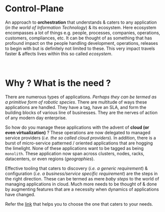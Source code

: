 # Control-Plane

An approach to **orchestration** that understands & caters to any application (*in the world of 
Information Technology*) & its ecosystem. Here ecosystem encompasses a lot of things e.g. people, 
processes, companies, operations, customers, compliances, etc. It can be thought of as something 
that has profound impact on the people handling development, operations, releases to begin with 
but is definitely not limited to these. This very impact travels faster & affects lives within 
this so called *ecosystem*.

<br />

# Why ? What is the need ?

There are numerous types of applications. *Perhaps they can be termed as a primitive form of robotic 
species*. There are multitude of ways these applications are handled. They have a tag, have an SLA,
and form the building blocks of various line of businesses. They are the nerves of action of any modern 
day enterprise. 

So how do you manage these applications with the advent of **cloud (or even virtualization)** ? 
These operations are now delegated to managed service providers (*i.e. the so called cloud providers*). 
In addition, there is a burst of micro-service patterned / oriented applications that are hogging the 
limelight. None of these applications want to be tagged as being `monolith`. These application now 
span across clusters, nodes, racks, datacenters, or even regions (*geographies*). 

Effective tooling that caters to discovery (*i.e. a generic requirement*) & configuration (*i.e. a 
business/service specific requirement*) are the steps in the right direction. These can be termed as 
mere *baby steps* to the world of managing applications in cloud. Much more needs to be thought of & 
done by augmenting features that are a necessity when dynamics of applications have changed.

Refer the [link](https://github.com/openebs/Control-Plane/blob/master/How%20to%20choose%20one.md) that helps 
you to choose the one that caters to your needs.
